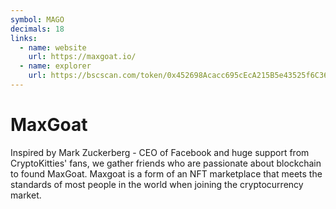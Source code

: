 ```yaml
---
symbol: MAGO
decimals: 18
links:
  - name: website
    url: https://maxgoat.io/
  - name: explorer
    url: https://bscscan.com/token/0x452698Acacc695cEcA215B5e43525f6C36f240D3
---
```


# MaxGoat

Inspired by Mark Zuckerberg - CEO of Facebook and huge support from CryptoKitties' fans, we gather friends who are passionate about blockchain to found MaxGoat. Maxgoat is a form of an NFT marketplace that meets the standards of most people in the world when joining the cryptocurrency market.
